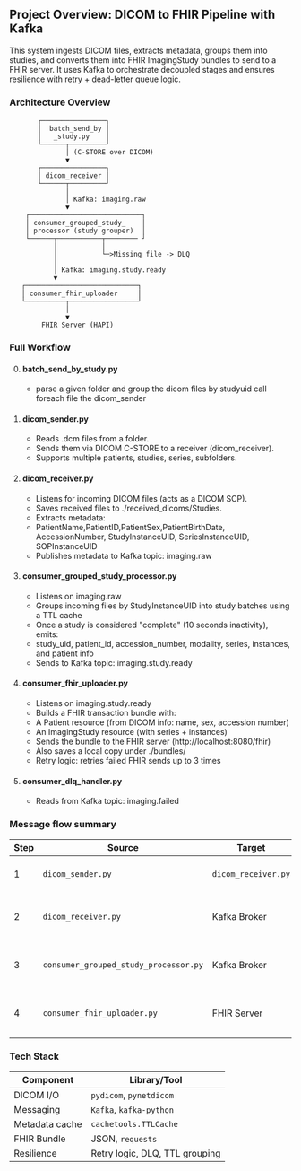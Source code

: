 ## Project Overview: DICOM to FHIR Pipeline with Kafka 
This system ingests DICOM files, extracts metadata, groups them into studies, and converts them into FHIR ImagingStudy bundles to send to a FHIR server. 
It uses Kafka to orchestrate decoupled stages and ensures resilience with retry + dead-letter queue logic.

### Architecture Overview

           ┌────────────────┐
           │  batch_send_by │
           │   _study.py    │
           └──────┬─────────┘
                  │ (C-STORE over DICOM)
                  ▼
           ┌────────────────┐
           │ dicom_receiver │
           └──────┬─────────┘
                  │
                  │ Kafka: imaging.raw
                  ▼
        ┌────────────────────────────┐
        │ consumer_grouped_study_    │
        │ processor (study grouper)  │
        └──────┬───────────┬──────── ┘
               │           │
               │           └─>Missing file -> DLQ
               │
               │ Kafka: imaging.study.ready
               ▼
       ┌────────────────────────────┐
       │ consumer_fhir_uploader     │
       └──────────┬─────────────────┘
                  │
                  ▼
            FHIR Server (HAPI)



### Full Workflow
0. #### batch_send_by_study.py
   - parse a given folder and group the dicom files by studyuid call foreach file the dicom_sender
2. #### dicom_sender.py
     - Reads .dcm files from a folder.
     - Sends them via DICOM C-STORE to a receiver (dicom_receiver).
     - Supports multiple patients, studies, series, subfolders.
3. #### dicom_receiver.py
     - Listens for incoming DICOM files (acts as a DICOM SCP).
     - Saves received files to ./received_dicoms/Studies.
     - Extracts metadata:
     - PatientName,PatientID,PatientSex,PatientBirthDate, AccessionNumber, StudyInstanceUID, SeriesInstanceUID, SOPInstanceUID
     - Publishes metadata to Kafka topic: imaging.raw

3. #### consumer_grouped_study_processor.py
     - Listens on imaging.raw
     - Groups incoming files by StudyInstanceUID into study batches using a TTL cache
     - Once a study is considered "complete" (10 seconds inactivity), emits:
     - study_uid, patient_id, accession_number, modality, series, instances, and patient info
     - Sends to Kafka topic: imaging.study.ready

 4. #### consumer_fhir_uploader.py
     - Listens on imaging.study.ready
     - Builds a FHIR transaction bundle with:
     - A Patient resource (from DICOM info: name, sex, accession number)
     - An ImagingStudy resource (with series + instances)
     - Sends the bundle to the FHIR server (http://localhost:8080/fhir)
     - Also saves a local copy under ./bundles/
     - Retry logic: retries failed FHIR sends up to 3 times

  5. #### consumer_dlq_handler.py
     - Reads from Kafka topic: imaging.failed

### Message flow summary

| Step | Source                                | Target              | Kafka Topic           | Description                              |
| ---- | ------------------------------------- | ------------------- | --------------------- | ---------------------------------------- |
| 1    | `dicom_sender.py`                     | `dicom_receiver.py` | —                     | Sends DICOM via C-STORE                  |
| 2    | `dicom_receiver.py`                   | Kafka Broker        | `imaging.raw`         | Emits metadata message per DICOM file    |
| 3    | `consumer_grouped_study_processor.py` | Kafka Broker        | `imaging.study.ready` | Groups by study and emits study-level    |
| 4    | `consumer_fhir_uploader.py`           | FHIR Server         | —                     | Creates + sends FHIR ImagingStudy bundle |




### Tech Stack
| Component      | Library/Tool                   |
| -------------- | ------------------------------ |
| DICOM I/O      | `pydicom`, `pynetdicom`        |
| Messaging      | `Kafka`, `kafka-python`        |
| Metadata cache | `cachetools.TTLCache`          |
| FHIR Bundle    | JSON, `requests`               |
| Resilience     | Retry logic, DLQ, TTL grouping |


